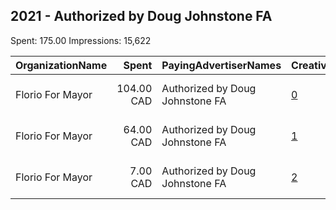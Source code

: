 ## 2021 - Authorized by Doug Johnstone FA 
Spent: 175.00
Impressions: 15,622

|OrganizationName|Spent|PayingAdvertiserNames|CreativeUrls|Impressions|Genders|AgeBrackets|CountryCodes|BillingAddresses|CandidateBallotInformation|
|:---|---:|:---|:---|---:|:---|:---|:---|:---|:---|
|Florio For Mayor|104.00 CAD|Authorized by Doug Johnstone FA|[0](https://www.snap.com/political-ads/asset/5e2841d8af9d0cafed02ffd67b3c5db65d030d22c065838ad0bd9dddb360f9e3?mediaType=jpeg)|9,061||18+|canada|"1405 Columbia Road,Castlegar,V1N 4M1,CA"|Florio Vassilakakis|
|Florio For Mayor|64.00 CAD|Authorized by Doug Johnstone FA|[1](https://www.snap.com/political-ads/asset/c5c1dc75302dc789a7db983ccfb21c2a9bd127f8f52a6e31517c494c3bd6f493?mediaType=jpeg)|5,804||17+|canada|"1405 Columbia Road,Castlegar,V1N 4M1,CA"|Florio Vassilakakis|
|Florio For Mayor|7.00 CAD|Authorized by Doug Johnstone FA|[2](https://www.snap.com/political-ads/asset/1a202a85b54e07d8861e4c9ab06811221aab79470a40c65b92baabebd84db019?mediaType=jpeg)|757||17+|canada|"1405 Columbia Road,Castlegar,V1N 4M1,CA"|Florio Vassilakakis|

